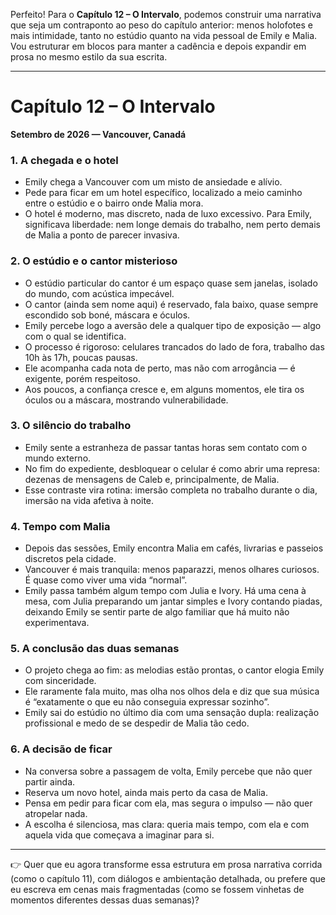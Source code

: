 Perfeito! Para o **Capítulo 12 – O Intervalo**, podemos construir uma narrativa que seja um contraponto ao peso do capítulo anterior: menos holofotes e mais intimidade, tanto no estúdio quanto na vida pessoal de Emily e Malia. Vou estruturar em blocos para manter a cadência e depois expandir em prosa no mesmo estilo da sua escrita.

---

# Capítulo 12 – O Intervalo

**Setembro de 2026 — Vancouver, Canadá**

### 1. A chegada e o hotel

* Emily chega a Vancouver com um misto de ansiedade e alívio.
* Pede para ficar em um hotel específico, localizado a meio caminho entre o estúdio e o bairro onde Malia mora.
* O hotel é moderno, mas discreto, nada de luxo excessivo. Para Emily, significava liberdade: nem longe demais do trabalho, nem perto demais de Malia a ponto de parecer invasiva.

### 2. O estúdio e o cantor misterioso

* O estúdio particular do cantor é um espaço quase sem janelas, isolado do mundo, com acústica impecável.
* O cantor (ainda sem nome aqui) é reservado, fala baixo, quase sempre escondido sob boné, máscara e óculos.
* Emily percebe logo a aversão dele a qualquer tipo de exposição — algo com o qual se identifica.
* O processo é rigoroso: celulares trancados do lado de fora, trabalho das 10h às 17h, poucas pausas.
* Ele acompanha cada nota de perto, mas não com arrogância — é exigente, porém respeitoso.
* Aos poucos, a confiança cresce e, em alguns momentos, ele tira os óculos ou a máscara, mostrando vulnerabilidade.

### 3. O silêncio do trabalho

* Emily sente a estranheza de passar tantas horas sem contato com o mundo externo.
* No fim do expediente, desbloquear o celular é como abrir uma represa: dezenas de mensagens de Caleb e, principalmente, de Malia.
* Esse contraste vira rotina: imersão completa no trabalho durante o dia, imersão na vida afetiva à noite.

### 4. Tempo com Malia

* Depois das sessões, Emily encontra Malia em cafés, livrarias e passeios discretos pela cidade.
* Vancouver é mais tranquila: menos paparazzi, menos olhares curiosos. É quase como viver uma vida “normal”.
* Emily passa também algum tempo com Julia e Ivory. Há uma cena à mesa, com Julia preparando um jantar simples e Ivory contando piadas, deixando Emily se sentir parte de algo familiar que há muito não experimentava.

### 5. A conclusão das duas semanas

* O projeto chega ao fim: as melodias estão prontas, o cantor elogia Emily com sinceridade.
* Ele raramente fala muito, mas olha nos olhos dela e diz que sua música é “exatamente o que eu não conseguia expressar sozinho”.
* Emily sai do estúdio no último dia com uma sensação dupla: realização profissional e medo de se despedir de Malia tão cedo.

### 6. A decisão de ficar

* Na conversa sobre a passagem de volta, Emily percebe que não quer partir ainda.
* Reserva um novo hotel, ainda mais perto da casa de Malia.
* Pensa em pedir para ficar com ela, mas segura o impulso — não quer atropelar nada.
* A escolha é silenciosa, mas clara: queria mais tempo, com ela e com aquela vida que começava a imaginar para si.

---

👉 Quer que eu agora transforme essa estrutura em prosa narrativa corrida (como o capítulo 11), com diálogos e ambientação detalhada, ou prefere que eu escreva em cenas mais fragmentadas (como se fossem vinhetas de momentos diferentes dessas duas semanas)?
